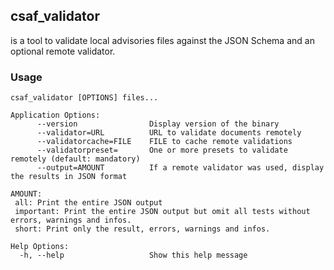 ## csaf_validator

is a tool to validate local advisories files against the JSON Schema and an optional remote validator.

### Usage

```
csaf_validator [OPTIONS] files...

Application Options:
      --version                Display version of the binary
      --validator=URL          URL to validate documents remotely
      --validatorcache=FILE    FILE to cache remote validations
      --validatorpreset=       One or more presets to validate remotely (default: mandatory)
      --output=AMOUNT          If a remote validator was used, display the results in JSON format

AMOUNT:
 all: Print the entire JSON output
 important: Print the entire JSON output but omit all tests without errors, warnings and infos.
 short: Print only the result, errors, warnings and infos.

Help Options:
  -h, --help                   Show this help message
```
